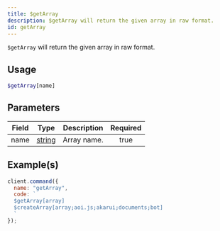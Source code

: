 ```yaml
---
title: $getArray
description: $getArray will return the given array in raw format.
id: getArray
---
```


`$getArray` will return the given array in raw format.

## Usage

```php
$getArray[name]
```

## Parameters

| Field      | Type                                                                                              | Description | Required |
| ---------- | ------------------------------------------------------------------------------------------------- | ----------- | :------: |
| name       | [string](https://developer.mozilla.org/en-US/docs/Web/JavaScript/Reference/Global_Objects/String) | Array name. |   true   |

## Example(s)

```javascript
client.command({
  name: "getArray",
  code: `
  $getArray[array]
  $createArray[array;aoi.js;akarui;documents;bot]
  `
});
```
